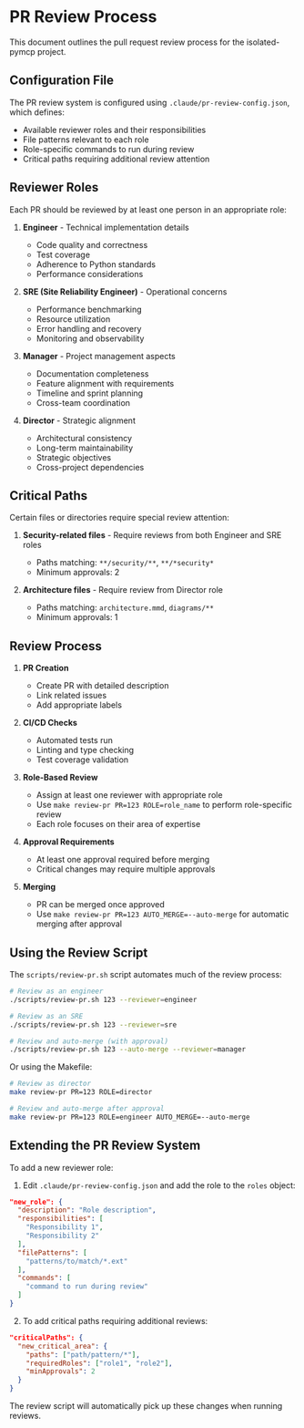 # PR Review Process

This document outlines the pull request review process for the isolated-pymcp project.

## Configuration File

The PR review system is configured using `.claude/pr-review-config.json`, which defines:

- Available reviewer roles and their responsibilities
- File patterns relevant to each role
- Role-specific commands to run during review
- Critical paths requiring additional review attention

## Reviewer Roles

Each PR should be reviewed by at least one person in an appropriate role:

1. **Engineer** - Technical implementation details
   - Code quality and correctness
   - Test coverage
   - Adherence to Python standards
   - Performance considerations
   
2. **SRE (Site Reliability Engineer)** - Operational concerns
   - Performance benchmarking
   - Resource utilization
   - Error handling and recovery
   - Monitoring and observability
   
3. **Manager** - Project management aspects
   - Documentation completeness
   - Feature alignment with requirements
   - Timeline and sprint planning
   - Cross-team coordination
   
4. **Director** - Strategic alignment
   - Architectural consistency
   - Long-term maintainability
   - Strategic objectives
   - Cross-project dependencies

## Critical Paths

Certain files or directories require special review attention:

1. **Security-related files** - Require reviews from both Engineer and SRE roles
   - Paths matching: `**/security/**`, `**/*security*`
   - Minimum approvals: 2

2. **Architecture files** - Require review from Director role
   - Paths matching: `architecture.mmd`, `diagrams/**`
   - Minimum approvals: 1

## Review Process

1. **PR Creation**
   - Create PR with detailed description
   - Link related issues
   - Add appropriate labels

2. **CI/CD Checks**
   - Automated tests run
   - Linting and type checking
   - Test coverage validation

3. **Role-Based Review**
   - Assign at least one reviewer with appropriate role
   - Use `make review-pr PR=123 ROLE=role_name` to perform role-specific review
   - Each role focuses on their area of expertise

4. **Approval Requirements**
   - At least one approval required before merging
   - Critical changes may require multiple approvals

5. **Merging**
   - PR can be merged once approved
   - Use `make review-pr PR=123 AUTO_MERGE=--auto-merge` for automatic merging after approval

## Using the Review Script

The `scripts/review-pr.sh` script automates much of the review process:

```bash
# Review as an engineer
./scripts/review-pr.sh 123 --reviewer=engineer

# Review as an SRE
./scripts/review-pr.sh 123 --reviewer=sre

# Review and auto-merge (with approval)
./scripts/review-pr.sh 123 --auto-merge --reviewer=manager
```

Or using the Makefile:

```bash
# Review as director
make review-pr PR=123 ROLE=director

# Review and auto-merge after approval
make review-pr PR=123 ROLE=engineer AUTO_MERGE=--auto-merge
```

## Extending the PR Review System

To add a new reviewer role:

1. Edit `.claude/pr-review-config.json` and add the role to the `roles` object:

```json
"new_role": {
  "description": "Role description",
  "responsibilities": [
    "Responsibility 1",
    "Responsibility 2"
  ],
  "filePatterns": [
    "patterns/to/match/*.ext"
  ],
  "commands": [
    "command to run during review"
  ]
}
```

2. To add critical paths requiring additional reviews:

```json
"criticalPaths": {
  "new_critical_area": {
    "paths": ["path/pattern/*"],
    "requiredRoles": ["role1", "role2"],
    "minApprovals": 2
  }
}
```

The review script will automatically pick up these changes when running reviews.
